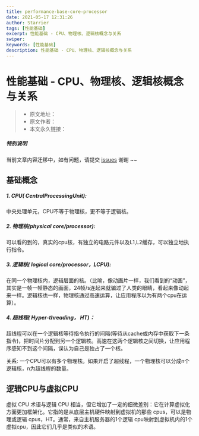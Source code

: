 ```yaml
---
title: performance-base-core-processor
date: 2021-05-17 12:31:26
author: Starrier
tags: [性能基础]
excerpt: 性能基础 - CPU、物理核、逻辑核概念与关系
swiper:
keywords: [性能基础]
description: 性能基础 - CPU、物理核、逻辑核概念与关系
---
```


# 性能基础 - CPU、物理核、逻辑核概念与关系

> * 原文地址：[]()
> * 原文作者：[]()
> * 本文永久链接：[]()

##### **特别说明**

当前文章内容迁移中，如有问题，请提交 [issues](https://github.com/Starrier/starrier.github.io/issues) 谢谢 ~~

## 基础概念
##### 1. CPU( CentralProcessingUnit): 

中央处理单元，CPU不等于物理核，更不等于逻辑核。

##### 2. 物理核(physical core/processor): 

可以看的到的，真实的cpu核，有独立的电路元件以及L1,L2缓存，可以独立地执行指令。

##### 3. 逻辑核( logical core/processor，LCPU):

在同一个物理核内，逻辑层面的核。（比喻，像动画片一样，我们看到的“动画”，其实是一帧一帧静态的画面，24帧/s连起来就骗过了人类的眼睛，看起来像动起来一样。逻辑核也一样，物理核通过高速运算，让应用程序以为有两个cpu在运算）。

##### 4. 超线程( Hyper-threading， HT)：

超线程可以在一个逻辑核等待指令执行的间隔(等待从cache或内存中获取下一条指令)，把时间片分配到另一个逻辑核。高速在这两个逻辑核之间切换，让应用程序感知不到这个间隔，误认为自己是独占了一个核。


关系: 一个CPU可以有多个物理核。如果开启了超线程，一个物理核可以分成n个逻辑核，n为超线程的数量。


## 逻辑CPU与虚拟CPU

虚拟 CPU 术语与逻辑 CPU 相当，但它增加了一定的细微差别：它在计算虚拟化方面更加框架化。它指的是从底层主机硬件映射到虚拟机的那些 cpus，可以是物理或逻辑 cpus，HT。通常，来自主机服务器的1个逻辑 cpu映射到虚拟机内的1个虚拟cpu，因此它们几乎是类似的术语。
